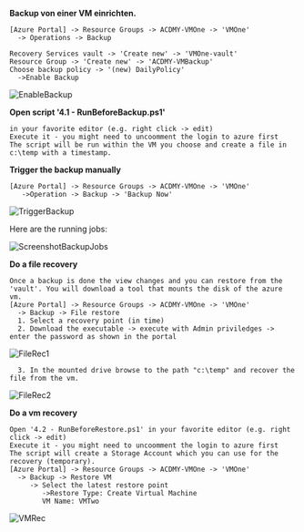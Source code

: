 **Backup von einer VM einrichten.**
```
[Azure Portal] -> Resource Groups -> ACDMY-VMOne -> 'VMOne' 
  -> Operations -> Backup

Recovery Services vault -> 'Create new' -> 'VMOne-vault'
Resource Group -> 'Create new' -> 'ACDMY-VMBackup'
Choose backup policy -> '(new) DailyPolicy'
  ->Enable Backup
```
![EnableBackup](https://github.com/bfrankMS/IaaS-ACDMY/blob/master/Labs/%C3%9Cbung%204/EnableBackup.PNG)

**Open script '4.1 - RunBeforeBackup.ps1'**
```
in your favorite editor (e.g. right click -> edit)
Execute it - you might need to uncoomment the login to azure first
The script will be run within the VM you choose and create a file in c:\temp with a timestamp.
```

**Trigger the backup manually**
```
[Azure Portal] -> Resource Groups -> ACDMY-VMOne -> 'VMOne'
   ->Operation -> Backup -> 'Backup Now'
```
![TriggerBackup](https://github.com/bfrankMS/IaaS-ACDMY/blob/master/Labs/%C3%9Cbung%204/TriggerBackupNJobs.PNG)

Here are the running jobs:

![ScreenshotBackupJobs](https://github.com/bfrankMS/IaaS-ACDMY/blob/master/Labs/%C3%9Cbung%204/BackupJob.PNG)

**Do a file recovery**
```
Once a backup is done the view changes and you can restore from the 'vault'. You will download a tool that mounts the disk of the azure vm.
[Azure Portal] -> Resource Groups -> ACDMY-VMOne -> 'VMOne'
  -> Backup -> File restore 
  1. Select a recovery point (in time)
  2. Download the executable -> execute with Admin priviledges -> enter the password as shown in the portal
```
![FileRec1](https://github.com/bfrankMS/IaaS-ACDMY/blob/master/Labs/%C3%9Cbung%204/FileRecovery1.PNG)
```
  3. In the mounted drive browse to the path "c:\temp" and recover the file from the vm.
```
![FileRec2](https://github.com/bfrankMS/IaaS-ACDMY/blob/master/Labs/%C3%9Cbung%204/FileRecovery2.PNG)



**Do a vm recovery**
```
Open '4.2 - RunBeforeRestore.ps1' in your favorite editor (e.g. right click -> edit)
Execute it - you might need to uncoomment the login to azure first
The script will create a Storage Account which you can use for the recovery (temporary).
[Azure Portal] -> Resource Groups -> ACDMY-VMOne -> 'VMOne'
  -> Backup -> Restore VM
     -> Select the latest restore point
        ->Restore Type: Create Virtual Machine
        VM Name: VMTwo
```
![VMRec](https://github.com/bfrankMS/IaaS-ACDMY/blob/master/Labs/%C3%9Cbung%204/VMRecovery.PNG)